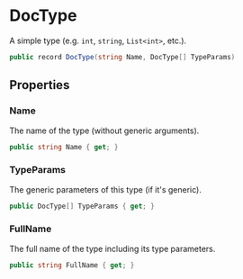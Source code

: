 # DocType
A simple type (e.g. `int`, `string`, `List<int>`, etc.).

```cs
public record DocType(string Name, DocType[] TypeParams)
```

## Properties
### Name
The name of the type (without generic arguments).

```cs
public string Name { get; }
```

### TypeParams
The generic parameters of this type (if it's generic).

```cs
public DocType[] TypeParams { get; }
```

### FullName
The full name of the type including its type parameters.

```cs
public string FullName { get; }
```

